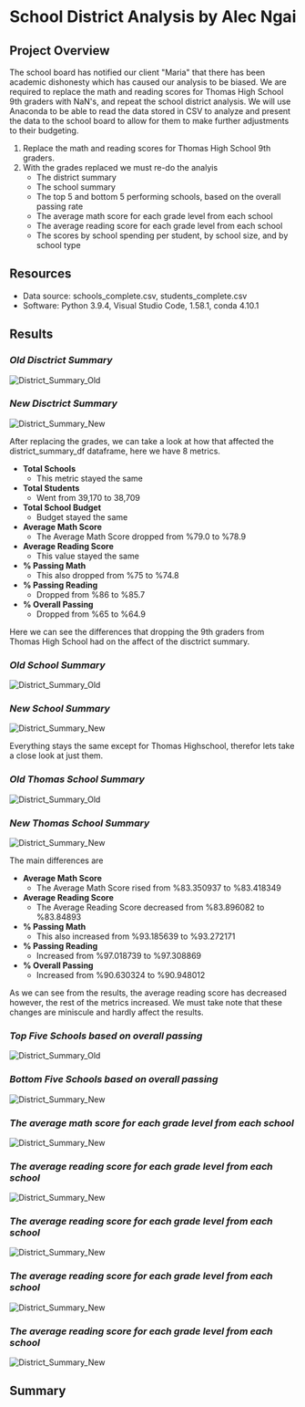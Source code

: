 # School District Analysis by Alec Ngai
## Project Overview

The school board has notified our client "Maria" that there has been academic dishonesty which has caused our analysis to be biased. We are required to replace the math and reading scores for Thomas High School 9th graders with NaN's, and repeat the school district analysis. We will use Anaconda to be able to read the data stored in CSV to analyze and present the data to the school board to allow for them to make further adjustments to their budgeting. 

1. Replace the math and reading scores for Thomas High School 9th graders. 
2. With the grades replaced we must re-do the analyis
    - The district summary
    - The school summary
    - The top 5 and bottom 5 performing schools, based on the overall passing rate
    - The average math score for each grade level from each school
    - The average reading score for each grade level from each school
    - The scores by school spending per student, by school size, and by school type

## Resources
- Data source: schools_complete.csv, students_complete.csv
- Software: Python 3.9.4, Visual Studio Code, 1.58.1, conda 4.10.1

## Results

### ***Old Disctrict Summary*** 
![District_Summary_Old](https://github.com/alecngai/04-School_District_Analysis/blob/main/Resources/old_district_summary_df.png)

### ***New Disctrict Summary*** 

![District_Summary_New](https://github.com/alecngai/04-School_District_Analysis/blob/main/Resources/new_district_summary_df.png)

After replacing the grades, we can take a look at how that affected the district_summary_df dataframe, here we have 8 metrics.
- **Total Schools**
    - This metric stayed the same
- **Total Students**
    - Went from 39,170 to 38,709
- **Total School Budget**
    - Budget stayed the same
- **Average Math Score**
    - The Average Math Score dropped from %79.0 to %78.9
- **Average Reading Score**
    - This value stayed the same
- **% Passing Math**
    - This also dropped from %75 to %74.8
- **% Passing Reading**
    - Dropped from %86 to %85.7 
- **% Overall Passing**
    - Dropped from %65 to %64.9

Here we can see the differences that dropping the 9th graders from Thomas High School had on the affect of the disctrict summary. 

### ***Old School Summary*** 
![District_Summary_Old](https://github.com/alecngai/04-School_District_Analysis/blob/main/Resources/old_per_school_summary_df.png)

### ***New School Summary*** 

![District_Summary_New](https://github.com/alecngai/04-School_District_Analysis/blob/main/Resources/new_per_school_summary_df.png)

Everything stays the same except for Thomas Highschool, therefor lets take a close look at just them.

### ***Old Thomas School Summary*** 
![District_Summary_Old](https://github.com/alecngai/04-School_District_Analysis/blob/main/Resources/New_Thomas_School_Summary.png)

### ***New Thomas School Summary*** 

![District_Summary_New](https://github.com/alecngai/04-School_District_Analysis/blob/main/Resources/Old_Thomas_School_Summary.png)

The main differences are 

- **Average Math Score**
    - The Average Math Score rised from %83.350937 to %83.418349
- **Average Reading Score**
    - The Average Reading Score decreased from %83.896082 to %83.84893
- **% Passing Math**
    - This also increased from %93.185639 to %93.272171
- **% Passing Reading**
    - Increased from %97.018739 to %97.308869
- **% Overall Passing**
    - Increased from %90.630324 to %90.948012 

As we can see from the results, the average reading score has decreased however, the rest of the metrics increased. We must take note that these changes are miniscule and hardly affect the results. 

### ***Top Five Schools based on overall passing*** 
![District_Summary_Old](https://github.com/alecngai/04-School_District_Analysis/blob/main/Resources/top_five.png)

### ***Bottom Five Schools based on overall passing*** 

![District_Summary_New](https://github.com/alecngai/04-School_District_Analysis/blob/main/Resources/bottom_five.png)

### ***The average math score for each grade level from each school*** 

![District_Summary_New](https://github.com/alecngai/04-School_District_Analysis/blob/main/Resources/Average_Math_Scores.png)

### ***The average reading score for each grade level from each school*** 

![District_Summary_New](https://github.com/alecngai/04-School_District_Analysis/blob/main/Resources/Average_Reading_Scores.png)

### ***The average reading score for each grade level from each school*** 

![District_Summary_New](https://github.com/alecngai/04-School_District_Analysis/blob/main/Resources/Spending_Summary.png)

### ***The average reading score for each grade level from each school*** 

![District_Summary_New](https://github.com/alecngai/04-School_District_Analysis/blob/main/Resources/Size_Summary.png)

### ***The average reading score for each grade level from each school*** 

![District_Summary_New](https://github.com/alecngai/04-School_District_Analysis/blob/main/Resources/Type_Summary.png)

## Summary